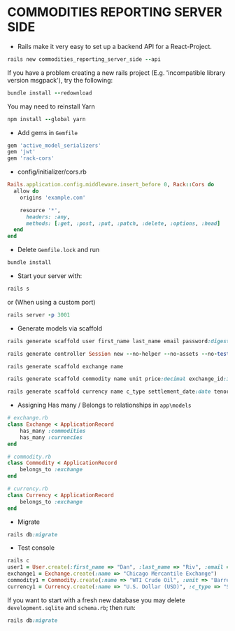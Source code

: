 # COMMODITIES REPORTING SERVER SIDE

* Rails make it very easy to set up a backend API for a React-Project.
```ruby
rails new commodities_reporting_server_side --api
```
If you have a problem creating a new rails project (E.g. 'incompatible library version msgpack'), try the following:
```ruby
bundle install --redownload
```
You may need to reinstall Yarn
```ruby
npm install --global yarn
```
* Add gems in `Gemfile`
```ruby
gem 'active_model_serializers'
gem 'jwt'
gem 'rack-cors'
```
* config/initializer/cors.rb
```ruby
Rails.application.config.middleware.insert_before 0, Rack::Cors do
  allow do
    origins 'example.com'

    resource '*',
      headers: :any,
      methods: [:get, :post, :put, :patch, :delete, :options, :head]
  end
end
```
* Delete `Gemfile.lock` and run
```ruby
bundle install
```
* Start your server with:
```ruby
rails s
```
or (When using a custom port)
```ruby
rails server -p 3001
```
* Generate models via scaffold
```ruby
rails generate scaffold user first_name last_name email password:digest
```
```ruby
rails generate controller Session new --no-helper --no-assets --no-test-framework --skip-routes --skip
```
```ruby
rails generate scaffold exchange name
```
```ruby
rails generate scaffold commodity name unit price:decimal exchange_id:integer
```
```ruby
rails generate scaffold currency name c_type settlement_date:date tenor:date price:decimal exchange_id:integer
```
* Assigning Has many / Belongs to relationships in `app\models`
```ruby
# exchange.rb
class Exchange < ApplicationRecord
    has_many :commodities
    has_many :currencies
end
```
```ruby
# commodity.rb
class Commodity < ApplicationRecord
    belongs_to :exchange
end
```
```ruby
# currency.rb
class Currency < ApplicationRecord
    belongs_to :exchange
end
```
* Migrate
```ruby
rails db:migrate
```
* Test console
```ruby
rails c
user1 = User.create(:first_name => "Dan", :last_name => "Riv", :email => "test@gmail.com", :password => "test")
exchange1 = Exchange.create(:name => "Chicago Mercantile Exchange")
commodity1 = Commodity.create(:name => "WTI Crude Oil", :unit => "Barrel", :price => 67.19, :exchange_id => 1)
currency1 = Currency.create(:name => "U.S. Dollar (USD)", :c_type => "Swap", :settlement_date => "2021-12-01 17:51:48.442516000 +0000", :tenor => "2021-12-01 17:51:48.442516000 +0000", :price => 1, :exchange_id => 1)
```
If you want to start with a fresh new database you may delete `development.sqlite` and `schema.rb`; then run:
```ruby
rails db:migrate
```